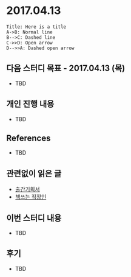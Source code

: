 # 2017.04.13

``` sequence
Title: Here is a title
A->B: Normal line
B-->C: Dashed line
C->>D: Open arrow
D-->>A: Dashed open arrow
```


## 다음 스터디 목표 - 2017.04.13 (목)

* TBD

## 개인 진행 내용

* TBD

## References

* TBD

## 관련없이 읽은 글

* [출간기획서](http://underclub.tistory.com/1547)
* [책쓰는 직장인](http://www.lgblog.co.kr/life-culture/business/64075)

## 이번 스터디 내용

* TBD

## 후기

* TBD

